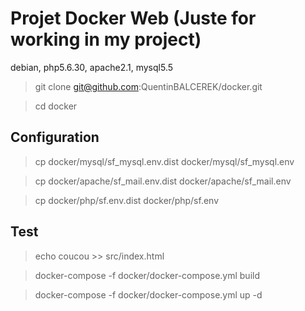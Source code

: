 # Projet Docker Web (Juste for working in my project)

debian, php5.6.30, apache2.1, mysql5.5

> git clone git@github.com:QuentinBALCEREK/docker.git

> cd docker

## Configuration
> cp docker/mysql/sf_mysql.env.dist docker/mysql/sf_mysql.env

> cp docker/apache/sf_mail.env.dist docker/apache/sf_mail.env

> cp docker/php/sf.env.dist docker/php/sf.env

## Test
> echo coucou >> src/index.html

> docker-compose -f docker/docker-compose.yml build

> docker-compose -f docker/docker-compose.yml up -d
